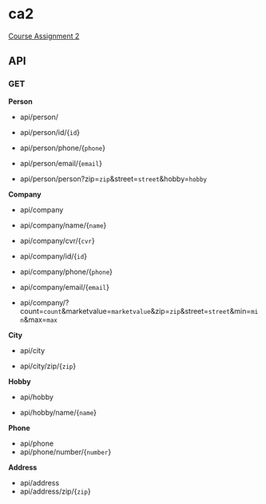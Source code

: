 # ca2

[Course Assignment 2](https://docs.google.com/document/d/1hHtsSG-cZxqjkq-Ii2bbdir-lmZDgvxUFwT6RHwPYCw/edit)


## API

### GET

**Person**

* api/person/

* api/person/id/{`id`}

* api/person/phone/{`phone`}

* api/person/email/{`email`}

* api/person/person?zip=`zip`&street=`street`&hobby=`hobby`


**Company**

* api/company

* api/company/name/{`name`}

* api/company/cvr/{`cvr`}

* api/company/id/{`id`}

* api/company/phone/{`phone`}

* api/company/email/{`email`}

* api/company/?count=`count`&marketvalue=`marketvalue`&zip=`zip`&street=`street`&min=`min`&max=`max`

**City**

* api/city

* api/city/zip/{`zip`}


**Hobby**

* api/hobby

* api/hobby/name/{`name`}


**Phone**

* api/phone
* api/phone/number/{`number`}


**Address**

* api/address
* api/address/zip/{`zip`}

